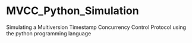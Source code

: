 # MVCC_Python_Simulation
Simulating a Multiversion Timestamp Concurrency Control Protocol using the python programming language
